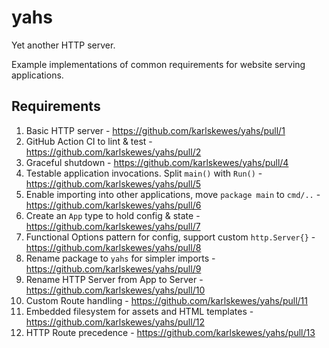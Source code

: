# yahs

Yet another HTTP server.

Example implementations of common requirements for website serving applications.

## Requirements

1. Basic HTTP server - https://github.com/karlskewes/yahs/pull/1
1. GitHub Action CI to lint & test - https://github.com/karlskewes/yahs/pull/2
1. Graceful shutdown - https://github.com/karlskewes/yahs/pull/4
1. Testable application invocations. Split `main()` with `Run()` - https://github.com/karlskewes/yahs/pull/5
1. Enable importing into other applications, move `package main` to `cmd/..` - https://github.com/karlskewes/yahs/pull/6
1. Create an `App` type to hold config & state - https://github.com/karlskewes/yahs/pull/7
1. Functional Options pattern for config, support custom `http.Server{}` - https://github.com/karlskewes/yahs/pull/8
1. Rename package to `yahs` for simpler imports - https://github.com/karlskewes/yahs/pull/9
1. Rename HTTP Server from App to Server - https://github.com/karlskewes/yahs/pull/10
1. Custom Route handling - https://github.com/karlskewes/yahs/pull/11
1. Embedded filesystem for assets and HTML templates - https://github.com/karlskewes/yahs/pull/12
1. HTTP Route precedence - https://github.com/karlskewes/yahs/pull/13
